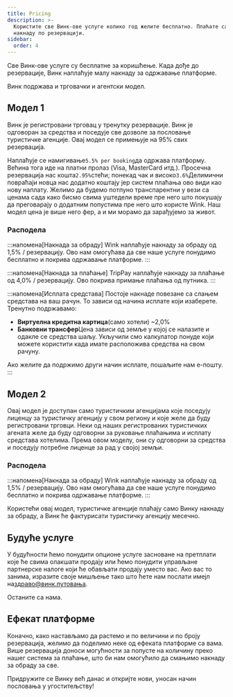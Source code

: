 ```yaml
---
title: Pricing
description: >-
  Користите све Винк-ове услуге колико год желите бесплатно. Плаћате само малу
  накнаду по резервацији.
sidebar:
  order: 4
---
```

Све Винк-ове услуге су бесплатне за коришћење. Када дође до резервације, Винк наплаћује малу накнаду за одржавање платформе.

Винк подржава и трговачки и агентски модел.

## Модел 1

Винк је регистровани трговац у тренутку резервације. Винк је одговоран за средства и поседује све дозволе за пословање туристичке агенције.
Овај модел се примењује на 95% свих резервација.

Наплаћује се намигивање`5.5% per booking`да одржава платформу.
Већина тога иде на платни пролаз (Visa, MasterCard итд.). Просечна резервација нас кошта`2.95%`стећи; понекад чак и високо`3.6%`Делимични повраћаји новца нас додатно коштају јер систем плаћања ово види као нову наплату.
Желимо да будемо потпуно транспарентни у вези са ценама сада како бисмо свима уштедели време пре него што покушају да преговарају о додатним попустима пре него што користе Wink. Наш модел цена је више него фер, а и ми морамо да зарађујемо за живот.

### Расподела

:::напомена\[Накнада за обраду]
Wink наплаћује накнаду за обраду од 1,5% / резервацију. Ово нам омогућава да све наше услуге понудимо бесплатно и покрива одржавање платформе.
:::

:::напомена\[Накнада за плаћање]
TripPay наплаћује накнаду за плаћање од 4,0% / резервацију. Ово покрива примање плаћања од путника.
:::

:::напомена\[Исплата средстава]
Постоје накнаде повезане са слањем средстава на ваш рачун. То зависи од начина исплате који изаберете. Тренутно подржавамо:

* **Виртуелна кредитна картица**(само хотели) ~2,0%
* **Банковни трансфер**Цена зависи од земље у којој се налазите и одакле се средства шаљу. Укључили смо калкулатор понуде који можете користити када имате расположива средства на свом рачуну.

Ако желите да подржимо други начин исплате, пошаљите нам е-пошту.
:::

## Модел 2

Овај модел је доступан само туристичким агенцијама које поседују лиценцу за туристичку агенцију у свом региону и које желе да буду регистровани трговци. Неки од наших регистрованих туристичких агената желе да буду одговорни за руковање плаћањима и исплату средстава хотелима. Према овом моделу, они су одговорни за средства и поседују потребне лиценце за рад у својој земљи.

### Расподела

:::напомена\[Накнада за обраду]
Wink наплаћује накнаду за обраду од 1,5% / резервацију. Ово нам омогућава да све наше услуге понудимо бесплатно и покрива одржавање платформе.
:::

Користећи овај модел, туристичке агенције плаћају само Винку накнаду за обраду, а Винк ће фактурисати туристичку агенцију месечно.

## Будуће услуге

У будућности ћемо понудити опционе услуге засноване на претплати које ће свима олакшати продају или ћемо понудити управљане партнерске налоге који ће обављати продају уместо вас. Ако вас то занима, изразите своје мишљење тако што ћете нам послати имејл на[здраво@винк.путовања](mailto:hi@wink.travel).

Останите са нама.

## Ефекат платформе

Коначно, како настављамо да растемо и по величини и по броју резервација, желимо да поделимо неке од ефеката платформе са вама. Више резервација доноси могућности за попусте на количину преко нашег система за плаћање, што би нам омогућило да смањимо накнаду за обраду за све.

Придружите се Винку већ данас и откријте нови, уносан начин пословања у угоститељству!

